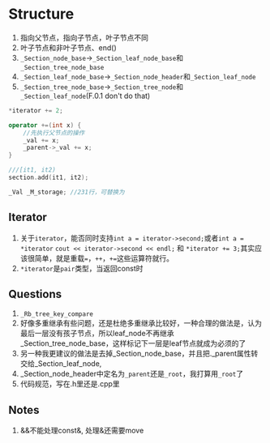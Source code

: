 # Structure

1. 指向父节点，指向子节点，叶子节点不同
2. 叶子节点和非叶子节点、end()
3. `_Section_node_base`->`_Section_leaf_node_base`和`_Section_tree_node_base`
4. `_Section_leaf_node_base`->`_Section_node_header`和`_Section_leaf_node`
5. `_Section_tree_node_base`->`_Section_tree_node`和`_Section_leaf_node`(F.0.1 don't do that)

```c++
*iterator += 2;

operator +=(int x) {
    //先执行父节点的操作
	_val += x;
	_parent->_val += x;
}

///[it1, it2)
section.add(it1, it2);

_Val _M_storage; //231行，可替换为
```

## Iterator

1. 关于`iterator`，能否同时支持`int a = iterator->second;`或者`int a = *iterator` `cout << iterator->second << endl;` 和 `*iterator += 3;`其实应该很简单，就是重载`=`，`++`，`+=`这些运算符就行。
2. `*iterator`是`pair`类型，当返回const时

## Questions

1. `_Rb_tree_key_compare`
2. 好像多重继承有些问题，还是杜绝多重继承比较好，一种合理的做法是，认为最后一层没有孩子节点，所以leaf_node不再继承_Section_tree_node_base，这样标记下一层是leaf节点就成为必须的了
3. 另一种我更建议的做法是去掉_Section_node_base，并且把._parent属性转交给_Section_leaf_node,
4. _Section_node_header中定名为`_parent`还是`_root`，我打算用`_root`了
5. 代码规范，写在.h里还是.cpp里

## Notes

1. &&不能处理const&, 处理&还需要move
